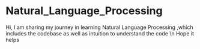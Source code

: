 # Natural_Language_Processing
Hi, 
I am sharing my journey in learning Natural Language Processing ,which includes the codebase as well as intuition to understand the code \n
Hope it helps
